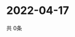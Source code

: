 # 2022-04-17
  共 0条

  <!-- BEGIN -->
  <!-- 最后更新时间Sun Apr 17 2022 18:07:07 GMT+0000 (Coordinated Universal Time) -->
  
  <!-- END -->
  
  